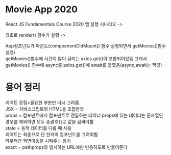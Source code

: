 # Movie App 2020
React JS Fundamentals Course 2020
앱 실행 시나리오 -> 

최초로 render() 함수가 실행 -> 

App컴포넌트가 마운트(compoenentDidMount() 함수 실행되면서 getMovies()함수 실행)  
getMovies()함수에 시간이 많이 걸리는 axios.get()이 포함되어있음 그래서 getMovies() 함수에 async를 axios.get()에 await를 붙였음(async,await는 짝꿍)

# 용어 정리
리액트 장점=필요한 부분만 다시 그려줌  
JSX = 자바스크립트와 HTML을 조합한것  
props = 컴포넌트에서 컴포넌트로 전달하는 데이터 props에 있는 데이터는 문자열인 경우를 제외하면 모두 중괄호{}로 값을 감싸야함  
state = 동적 데이터를 다룰 때 사용  
리액트는 최종으로 단 한개의 컴포넌트를 그려야함  
라우터란 화면이동을 시켜주는 장치  
exact = pathprops와 일치하는 URL에만 반응하도록 만들어준다  